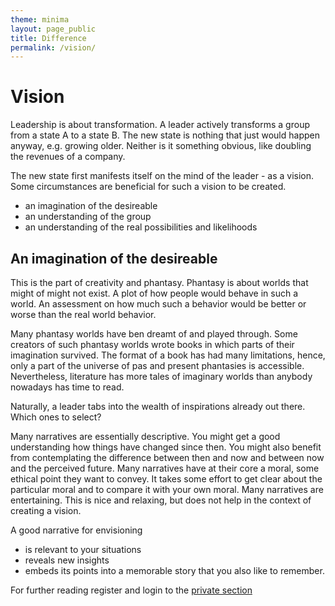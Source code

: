 ```yaml
---
theme: minima
layout: page_public
title: Difference
permalink: /vision/
---
```


# Vision

Leadership is about transformation. A leader actively transforms a group from a state A to a state B. The new state is nothing that just would happen anyway, e.g. growing older. Neither is it something obvious, like doubling the revenues of a company.

The new state first manifests itself on the mind of the leader - as a vision. Some circumstances are beneficial for such a vision to be created.

- an imagination of the desireable
- an understanding of the group 
- an understanding of the real possibilities and likelihoods


## An imagination of the desireable

This is the part of creativity and phantasy.
Phantasy is about worlds that might of might not exist.
A plot of how people would behave in such a world.
An assessment on how much such a behavior would be better or worse than the real world behavior.

Many phantasy worlds have ben dreamt of and played through. Some creators of such phantasy worlds wrote books in which parts of their imagination survived. The format of a book has had many limitations, hence, only a part of the universe of pas and present phantasies is accessible. Nevertheless, literature has more tales of imaginary worlds than anybody nowadays has time to read.

Naturally, a leader tabs into the wealth of inspirations already out there.
Which ones to select?

Many narratives are essentially descriptive. You might get a good understanding how things have changed since then. You might also benefit from contemplating the difference between then and now and between now and the perceived future.
Many narratives have at their core a moral, some ethical point they want to convey. It takes some effort to get clear about the particular moral and to compare it with your own moral. 
Many narratives are entertaining. This is nice and relaxing, but does not help in the context of creating a vision.

A good narrative for envisioning
- is relevant to your situations
- reveals new insights
- embeds its points into a memorable story that you also like to remember.


For further reading register and login to the [private section](/ecl/register/)  
